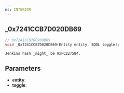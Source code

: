 ```yaml
---
ns: INTERIOR
---
```

## _0x7241CCB7D020DB69

```c
// 0x7241CCB7D020DB69
void _0x7241CCB7D020DB69(Entity entity, BOOL toggle);
```

```
Jenkins hash _might_ be 0xFC227584.
```

## Parameters
* **entity**: 
* **toggle**: 

